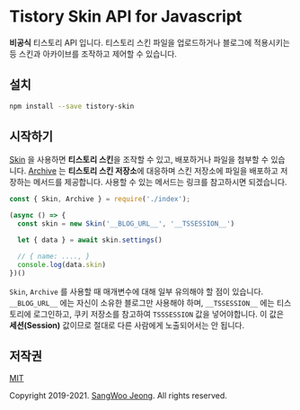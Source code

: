 # Tistory Skin API for Javascript

**비공식** 티스토리 API 입니다. 티스토리 스킨 파일을 업로드하거나 블로그에 적용시키는 등 스킨과 아카이브를 조작하고 제어할 수 있습니다.

## 설치

```bash
npm install --save tistory-skin
```

## 시작하기

[Skin](https://github.com/tidory/tistory-skin/blob/master/lib/skin.js) 을 사용하면 **티스토리 스킨**을 조작할 수 있고, 배포하거나 파일을 첨부할 수 있습니다. [Archive](https://github.com/tidory/tistory-skin/blob/master/lib/archive.js) 는 **티스토리 스킨 저장소**에 대응하며 스킨 저장소에 파일을 배포하고 저장하는 메서드를 제공합니다. 사용할 수 있는 메서드는 링크를 참고하시면 되겠습니다.

```javascript
const { Skin, Archive } = require('./index');

(async () => {
  const skin = new Skin('__BLOG_URL__', '__TSSESSION__')

  let { data } = await skin.settings()

  // { name: ...., }
  console.log(data.skin)
})()
```

`Skin`, `Archive` 를 사용할 때 매개변수에 대해 일부 유의해야 할 점이 있습니다. `__BLOG_URL__` 에는 자신이 소유한 블로그만 사용해야 하며, `__TSSESSION__` 에는 티스토리에 로그인하고, 쿠키 저장소를 참고하여 `TSSSESSION` 값을 넣어야합니다. 이 값은 **세션(Session)** 값이므로 절대로 다른 사람에게 노출되어서는 안 됩니다.

## 저작권

[MIT](https://github.com/tidory/tistory-skin/blob/master/LICENSE)

Copyright 2019-2021. [SangWoo Jeong](https://github.com/pronist). All rights reserved.
